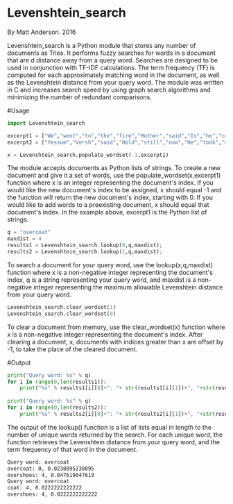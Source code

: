 # Levenshtein_search
By Matt Anderson. 2016

Levenshtein_search is a Python module that stores any number of documents as Tries. It performs fuzzy searches for words in a document that are d distance away from a query word. Searches are designed to be used in conjunction with TF-IDF calculations. The term frequency (TF) is computed for each approximately matching word in the document, as well as the Levenshtein distance from your query word. The module was written in C and increases search speed by using graph search algorithms and minimizing the number of redundant comparisons.

#Usage
```python
import Levenshtein_search

excerpt1 = ["We","went","to","the","fire","Mother","said","Is","he","cold","Versh","Nome","Versh","said","Take","his","overcoat","and","overshoes","off","Mother","said","How","many","times","do","I","have","to","tell","you","not","to","bring","him","into","the","house","with","his","overshoes","on"]
excerpt2 = ["Yessum","Versh","said","Hold","still","now","He","took","my","overshoes","off","and","unbuttoned","my","coat","Caddy","said","Wait","Versh","Cant","he","go","out","again","Mother","I","want","him","to","go","with","me","Youd","better","leave","him","here","Uncle","Maury","said","Hes","been","out","enough","today"]

x = Levenshtein_search.populate_wordset(-1,excerpt1)
```
The module accepts documents as Python lists of strings. To create a new document and give it a set of words, use the populate_wordset(x,excerpt1) function where x is an integer representing the document's index. If you would like the new document's index to be assigned, x should equal -1 and the function will return the new document's index, starting with 0. If you would like to add words to a preexisting document, x should equal that document's index. In the example above, excerpt1 is the Python list of strings.

```python
q = "overcoat"
maxdist = 4
results1 = Levenshtein_search.lookup(0,q,maxdist);
results2 = Levenshtein_search.lookup(1,q,maxdist);
```

To search a document for your query word, use the lookup(x,q,maxdist) function where x is a non-negative integer representing the document's index, q is a string representing your query word, and maxdist is a non-negative integer representing the maximum allowable Levenshtein distance from your query word.

```python
Levenshtein_search.clear_wordset(1)
Levenshtein_search.clear_wordset(0)
```

To clear a document from memory, use the clear_wordset(x) function where x is a non-negative integer representing the document's index. After clearing a document, x, documents with indices greater than x are offset by -1, to take the place of the cleared document.

#Output
```python
print("Query word: %s" % q)
for i in range(0,len(results1)):
	print("%s" % results1[i][0]+": "+ str(results1[i][1])+", "+str(results1[i][2]))
	
print("Query word: %s" % q)
for i in range(0,len(results2)):
	print("%s" % results2[i][0]+": "+ str(results2[i][1])+", "+str(results2[i][2]))
```
The output of the lookup() function is a list of lists equal in length to the number of unique words returned by the search. For each unique word, the function retrieves the Levenshtein distance from your query word, and the term frequency of that word in the document.
```bash
Query word: overcoat
overcoat: 0, 0.0238095238095
overshoes: 4, 0.047619047619
Query word: overcoat
coat: 4, 0.0222222222222
overshoes: 4, 0.0222222222222
```